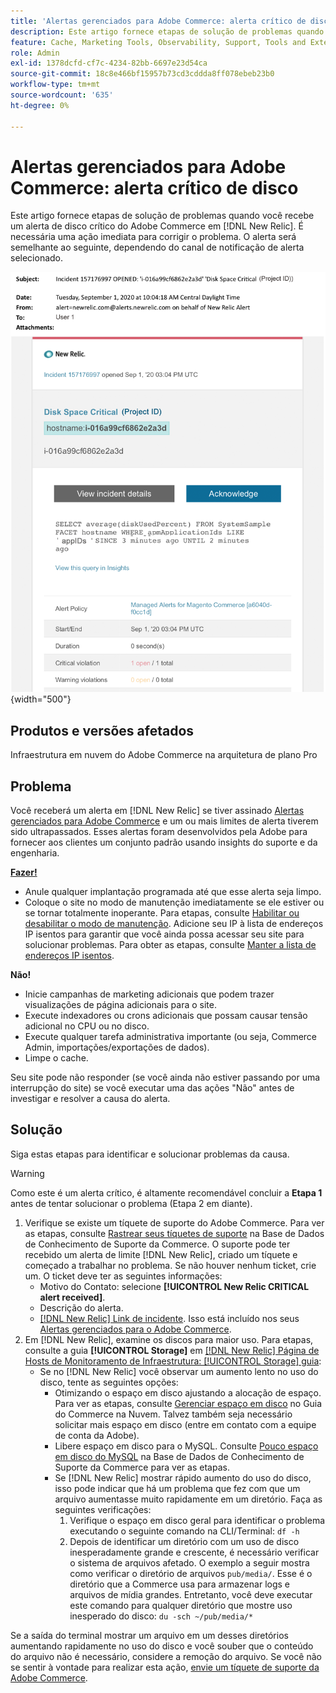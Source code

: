 ```yaml
---
title: 'Alertas gerenciados para Adobe Commerce: alerta crítico de disco'
description: Este artigo fornece etapas de solução de problemas quando você recebe um alerta de disco crítico do Adobe Commerce no [!DNL New Relic]. É necessária uma ação imediata para corrigir o problema.
feature: Cache, Marketing Tools, Observability, Support, Tools and External Services
role: Admin
exl-id: 1378dcfd-cf7c-4234-82bb-6697e23d54ca
source-git-commit: 18c8e466bf15957b73cd3cddda8ff078ebeb23b0
workflow-type: tm+mt
source-wordcount: '635'
ht-degree: 0%

---
```


# Alertas gerenciados para Adobe Commerce: alerta crítico de disco

Este artigo fornece etapas de solução de problemas quando você recebe um alerta de disco crítico do Adobe Commerce em [!DNL New Relic]. É necessária uma ação imediata para corrigir o problema. O alerta será semelhante ao seguinte, dependendo do canal de notificação de alerta selecionado.

![alerta crítico de disco](../../assets/managed-alerts/disk-critical-magento-managed.png){width="500"}

## Produtos e versões afetados

Infraestrutura em nuvem do Adobe Commerce na arquitetura de plano Pro

## Problema

Você receberá um alerta em [!DNL New Relic] se tiver assinado [Alertas gerenciados para Adobe Commerce](managed-alerts-for-magento-commerce.md) e um ou mais limites de alerta tiverem sido ultrapassados. Esses alertas foram desenvolvidos pela Adobe para fornecer aos clientes um conjunto padrão usando insights do suporte e da engenharia.

<u> **Fazer!** </u>

* Anule qualquer implantação programada até que esse alerta seja limpo.
* Coloque o site no modo de manutenção imediatamente se ele estiver ou se tornar totalmente inoperante. Para etapas, consulte [Habilitar ou desabilitar o modo de manutenção](https://experienceleague.adobe.com/en/docs/commerce-operations/installation-guide/tutorials/maintenance-mode). Adicione seu IP à lista de endereços IP isentos para garantir que você ainda possa acessar seu site para solucionar problemas. Para obter as etapas, consulte [Manter a lista de endereços IP isentos](https://experienceleague.adobe.com/en/docs/commerce-operations/installation-guide/tutorials/maintenance-mode#maintain-the-list-of-exempt-ip-addresses).

**Não!**

* Inicie campanhas de marketing adicionais que podem trazer visualizações de página adicionais para o site.
* Execute indexadores ou crons adicionais que possam causar tensão adicional no CPU ou no disco.
* Execute qualquer tarefa administrativa importante (ou seja, Commerce Admin, importações/exportações de dados).
* Limpe o cache.

Seu site pode não responder (se você ainda não estiver passando por uma interrupção do site) se você executar uma das ações &quot;Não&quot; antes de investigar e resolver a causa do alerta.

## Solução

Siga estas etapas para identificar e solucionar problemas da causa.

>[!WARNING]
>
>Como este é um alerta crítico, é altamente recomendável concluir a **Etapa 1** antes de tentar solucionar o problema (Etapa 2 em diante).

1. Verifique se existe um tíquete de suporte do Adobe Commerce. Para ver as etapas, consulte [Rastrear seus tíquetes de suporte](https://experienceleague.adobe.com/en/docs/commerce-knowledge-base/kb/help-center-guide/magento-help-center-user-guide#track-support-case) na Base de Dados de Conhecimento de Suporte da Commerce. O suporte pode ter recebido um alerta de limite [!DNL New Relic], criado um tíquete e começado a trabalhar no problema. Se não houver nenhum ticket, crie um. O ticket deve ter as seguintes informações:
   * Motivo do Contato: selecione **[!UICONTROL New Relic CRITICAL alert received]**.
   * Descrição do alerta.
   * [[!DNL New Relic] Link de incidente](https://docs.newrelic.com/docs/alerts/incident-management/view-event-details-incidents/). Isso está incluído nos seus [Alertas gerenciados para o Adobe Commerce](managed-alerts-for-magento-commerce.md).
1. Em [!DNL New Relic], examine os discos para maior uso. Para etapas, consulte a guia **[!UICONTROL Storage]** em [[!DNL New Relic] Página de Hosts de Monitoramento de Infraestrutura: [!UICONTROL Storage] guia](https://docs.newrelic.com/docs/infrastructure/infrastructure-ui-pages/infra-hosts-ui-page/#storage):
   * Se no [!DNL New Relic] você observar um aumento lento no uso do disco, tente as seguintes opções:
      * Otimizando o espaço em disco ajustando a alocação de espaço. Para ver as etapas, consulte [Gerenciar espaço em disco](https://experienceleague.adobe.com/docs/commerce-cloud-service/user-guide/develop/storage/manage-disk-space.html) no Guia do Commerce na Nuvem. Talvez também seja necessário solicitar mais espaço em disco (entre em contato com a equipe de conta da Adobe).
      * Libere espaço em disco para o MySQL. Consulte [Pouco espaço em disco do MySQL](https://experienceleague.adobe.com/en/docs/commerce-knowledge-base/kb/troubleshooting/database/mysql-disk-space-is-low-on-magento-commerce-cloud) na Base de Dados de Conhecimento de Suporte da Commerce para ver as etapas.
      * Se [!DNL New Relic] mostrar rápido aumento do uso do disco, isso pode indicar que há um problema que fez com que um arquivo aumentasse muito rapidamente em um diretório. Faça as seguintes verificações:
         1. Verifique o espaço em disco geral para identificar o problema executando o seguinte comando na CLI/Terminal: `df -h`
         1. Depois de identificar um diretório com um uso de disco inesperadamente grande e crescente, é necessário verificar o sistema de arquivos afetado. O exemplo a seguir mostra como verificar o diretório de arquivos `pub/media/`. Esse é o diretório que a Commerce usa para armazenar logs e arquivos de mídia grandes. Entretanto, você deve executar este comando para qualquer diretório que mostre uso inesperado do disco: `du -sch ~/pub/media/*`

Se a saída do terminal mostrar um arquivo em um desses diretórios aumentando rapidamente no uso do disco e você souber que o conteúdo do arquivo não é necessário, considere a remoção do arquivo. Se você não se sentir à vontade para realizar esta ação, [envie um tíquete de suporte da Adobe Commerce](https://experienceleague.adobe.com/en/docs/commerce-knowledge-base/kb/help-center-guide/magento-help-center-user-guide#support-case).
